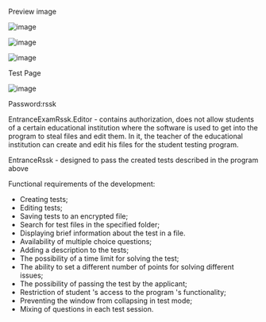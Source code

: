 Preview image

![image](https://github.com/user-attachments/assets/154949c9-b313-4b4f-a1fa-9a8517f51779)

![image](https://github.com/user-attachments/assets/61f4c305-98cc-42cf-8def-b44edd59d2c2)

![image](https://github.com/user-attachments/assets/2904a47c-f180-4925-b3c6-f80f41c9dab5)

Test Page

![image](https://github.com/user-attachments/assets/d3fd09e3-12ee-4e6f-b732-7930a22994a3)



Password:rssk 

EntranceExamRssk.Editor - contains authorization, does not allow students of a certain educational institution where the software is used to get into the program to steal files and edit them.
In it, the teacher of the educational institution can create and edit his files for the student testing program.

EntranceRssk - designed to pass the created tests described in the program above

Functional requirements of the development:
- Creating tests;
- Editing tests;
- Saving tests to an encrypted file;
- Search for test files in the specified folder;
- Displaying brief information about the test in a file.
- Availability of multiple choice questions;
- Adding a description to the tests;
- The possibility of a time limit for solving the test;
- The ability to set a different number of points for solving different issues;
- The possibility of passing the test by the applicant;
- Restriction of student 's access to the program 's functionality;
- Preventing the window from collapsing in test mode;
- Mixing of questions in each test session.

  

